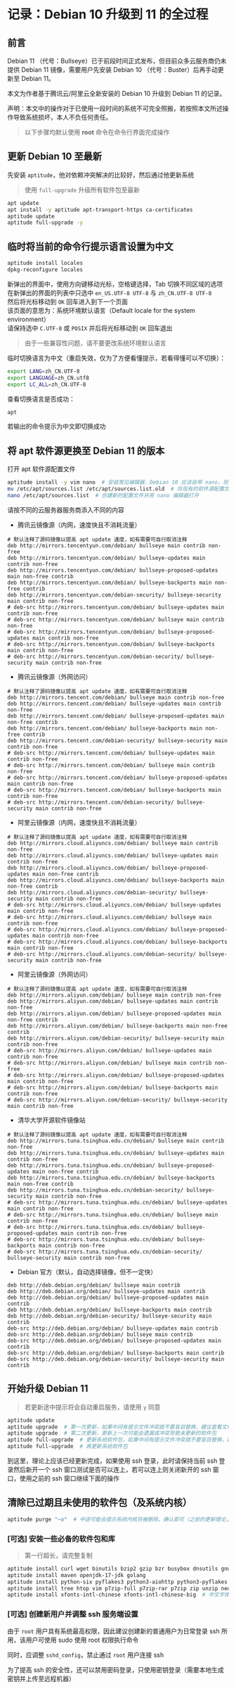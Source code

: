 # 记录：Debian 10 升级到 11 的全过程

## 前言

Debian 11 （代号：Bullseye）已于前段时间正式发布，但目前众多云服务商仍未提供 Debian 11 镜像，需要用户先安装 Debian 10 （代号：Buster）后再手动更新至 Debian 11。

本文为作者基于腾讯云/阿里云全新安装的 Debian 10 升级到 Debian 11 的记录。

声明：本文中的操作对于已使用一段时间的系统不可完全照搬，若按照本文所述操作导致系统损坏，本人不负任何责任。

> 以下步骤均默认使用 **root** 命令在命令行界面完成操作

## 更新 Debian 10 至最新

先安装 `aptitude`，他对依赖冲突解决的比较好，然后通过他更新系统

> 使用 `full-upgrade` 升级所有软件包至最新

```bash
apt update
apt install -y aptitude apt-transport-https ca-certificates
aptitude update
aptitude full-upgrade -y
```

## 临时将当前的命令行提示语言设置为中文

```bash
aptitude install locales
dpkg-reconfigure locales
```

新弹出的界面中，使用方向键移动光标，空格键选择，Tab 切换不同区域的选项  
在新弹出的界面的列表中只选中 `en_US.UTF-8 UTF-8` 与 `zh_CN.UTF-8 UTF-8`  
然后将光标移动到 `OK` 回车进入到下一个页面  
该页面的意思为：系统环境默认语言（Default locale for the system environment）  
请保持选中 `C.UTF-8` 或 `POSIX` 并后将光标移动到 `OK` 回车退出

> 由于一些兼容性问题，请不要更改系统环境默认语言

临时切换语言为中文（重启失效，仅为了方便看懂提示，若看得懂可以不切换）：

```bash
export LANG=zh_CN.UTF-8
export LANGUAGE=zh_CN.utf8
export LC_ALL=zh_CN.UTF-8
```

查看切换语言是否成功：

```bash
apt
```

若输出的命令提示为中文即切换成功

## 将 apt 软件源更换至 Debian 11 的版本

打开 apt 软件源配置文件

```bash
aptitude install -y vim nano  # 安装常见编辑器，Debian 10 应该自带 nano，但以防万一，可以装一下
mv /etc/apt/sources.list /etc/apt/sources.list.old  # 将现有的软件源配置文件重命名并备份，mv 即 move
nano /etc/apt/sources.list  # 创建新的配置文件并用 nano 编辑器打开
```

请按不同的云服务器服务商添入不同的内容

- 腾讯云镜像源（内网，速度快且不消耗流量）
```properties
# 默认注释了源码镜像以提高 apt update 速度，如有需要可自行取消注释
deb http://mirrors.tencentyun.com/debian/ bullseye main contrib non-free
deb http://mirrors.tencentyun.com/debian/ bullseye-updates main contrib non-free
deb http://mirrors.tencentyun.com/debian/ bullseye-proposed-updates main non-free contrib
deb http://mirrors.tencentyun.com/debian/ bullseye-backports main non-free contrib
deb http://mirrors.tencentyun.com/debian-security/ bullseye-security main contrib non-free
# deb-src http://mirrors.tencentyun.com/debian/ bullseye-updates main contrib non-free
# deb-src http://mirrors.tencentyun.com/debian/ bullseye main contrib non-free
# deb-src http://mirrors.tencentyun.com/debian/ bullseye-proposed-updates main contrib non-free
# deb-src http://mirrors.tencentyun.com/debian/ bullseye-backports main contrib non-free
# deb-src http://mirrors.tencentyun.com/debian-security/ bullseye-security main contrib non-free
```

- 腾讯云镜像源（外网访问）
```properties
# 默认注释了源码镜像以提高 apt update 速度，如有需要可自行取消注释
deb http://mirrors.tencent.com/debian/ bullseye main contrib non-free
deb http://mirrors.tencent.com/debian/ bullseye-updates main contrib non-free
deb http://mirrors.tencent.com/debian/ bullseye-proposed-updates main non-free contrib
deb http://mirrors.tencent.com/debian/ bullseye-backports main non-free contrib
deb http://mirrors.tencent.com/debian-security/ bullseye-security main contrib non-free
# deb-src http://mirrors.tencent.com/debian/ bullseye-updates main contrib non-free
# deb-src http://mirrors.tencent.com/debian/ bullseye main contrib non-free
# deb-src http://mirrors.tencent.com/debian/ bullseye-proposed-updates main contrib non-free
# deb-src http://mirrors.tencent.com/debian/ bullseye-backports main contrib non-free
# deb-src http://mirrors.tencent.com/debian-security/ bullseye-security main contrib non-free
```

- 阿里云镜像源（内网，速度快且不消耗流量）
```properties
# 默认注释了源码镜像以提高 apt update 速度，如有需要可自行取消注释
deb http://mirrors.cloud.aliyuncs.com/debian/ bullseye main contrib non-free
deb http://mirrors.cloud.aliyuncs.com/debian/ bullseye-updates main contrib non-free
deb http://mirrors.cloud.aliyuncs.com/debian/ bullseye-proposed-updates main non-free contrib
deb http://mirrors.cloud.aliyuncs.com/debian/ bullseye-backports main non-free contrib
deb http://mirrors.cloud.aliyuncs.com/debian-security/ bullseye-security main contrib non-free
# deb-src http://mirrors.cloud.aliyuncs.com/debian/ bullseye-updates main contrib non-free
# deb-src http://mirrors.cloud.aliyuncs.com/debian/ bullseye main contrib non-free
# deb-src http://mirrors.cloud.aliyuncs.com/debian/ bullseye-proposed-updates main contrib non-free
# deb-src http://mirrors.cloud.aliyuncs.com/debian/ bullseye-backports main contrib non-free
# deb-src http://mirrors.cloud.aliyuncs.com/debian-security/ bullseye-security main contrib non-free
```

- 阿里云镜像源（外网访问）
```properties
# 默认注释了源码镜像以提高 apt update 速度，如有需要可自行取消注释
deb http://mirrors.aliyun.com/debian/ bullseye main contrib non-free
deb http://mirrors.aliyun.com/debian/ bullseye-updates main contrib non-free
deb http://mirrors.aliyun.com/debian/ bullseye-proposed-updates main non-free contrib
deb http://mirrors.aliyun.com/debian/ bullseye-backports main non-free contrib
deb http://mirrors.aliyun.com/debian-security/ bullseye-security main contrib non-free
# deb-src http://mirrors.aliyun.com/debian/ bullseye-updates main contrib non-free
# deb-src http://mirrors.aliyun.com/debian/ bullseye main contrib non-free
# deb-src http://mirrors.aliyun.com/debian/ bullseye-proposed-updates main contrib non-free
# deb-src http://mirrors.aliyun.com/debian/ bullseye-backports main contrib non-free
# deb-src http://mirrors.aliyun.com/debian-security/ bullseye-security main contrib non-free
```

- 清华大学开源软件镜像站
```properties
# 默认注释了源码镜像以提高 apt update 速度，如有需要可自行取消注释
deb http://mirrors.tuna.tsinghua.edu.cn/debian/ bullseye main contrib non-free
deb http://mirrors.tuna.tsinghua.edu.cn/debian/ bullseye-updates main contrib non-free
deb http://mirrors.tuna.tsinghua.edu.cn/debian/ bullseye-proposed-updates main non-free contrib
deb http://mirrors.tuna.tsinghua.edu.cn/debian/ bullseye-backports main non-free contrib
deb http://mirrors.tuna.tsinghua.edu.cn/debian-security/ bullseye-security main contrib non-free
# deb-src http://mirrors.tuna.tsinghua.edu.cn/debian/ bullseye-updates main contrib non-free
# deb-src http://mirrors.tuna.tsinghua.edu.cn/debian/ bullseye main contrib non-free
# deb-src http://mirrors.tuna.tsinghua.edu.cn/debian/ bullseye-proposed-updates main contrib non-free
# deb-src http://mirrors.tuna.tsinghua.edu.cn/debian/ bullseye-backports main contrib non-free
# deb-src http://mirrors.tuna.tsinghua.edu.cn/debian-security/ bullseye-security main contrib non-free
```

- Debian 官方（默认，自动选择镜像，但不一定快）
```properties
deb http://deb.debian.org/debian/ bullseye main contrib
deb http://deb.debian.org/debian/ bullseye-updates main contrib
deb http://deb.debian.org/debian/ bullseye-proposed-updates main contrib
deb http://deb.debian.org/debian/ bullseye-backports main contrib
deb http://deb.debian.org/debian-security/ bullseye-security main contrib
deb-src http://deb.debian.org/debian/ bullseye-updates main contrib
deb-src http://deb.debian.org/debian/ bullseye main contrib
deb-src http://deb.debian.org/debian/ bullseye-proposed-updates main contrib
deb-src http://deb.debian.org/debian/ bullseye-backports main contrib
deb-src http://deb.debian.org/debian-security/ bullseye-security main contrib
```

## 开始升级 Debian 11

> 若更新途中提示将会自动重启服务，请使用 `y` 同意

```bash
aptitude update
aptitude upgrade  # 第一次更新，如果中间有提示文件冲突就不要盲目替换，建议查看文件的 diff 再确认要不要替换或手动解决冲突
aptitude upgrade  # 第二次更新，更新上一次可能会遗漏或冲突导致未更新的软件包
aptitude full-upgrade  # 更新系统软件包，如果中间有提示文件冲突就不要盲目替换，建议查看文件的 diff 再确认要不要替换或手动解决冲突
aptitude full-upgrade  # 再更新系统软件包
```

到这里，理论上应该已经更新完成，如果使用 ssh 登录，此时请保持当前 ssh 登录然后新开一个 ssh 窗口测试是否可以连上，若可以连上则关闭新开的 ssh 窗口，使用之前的 ssh 窗口继续下面的操作

## 清除已过期且未使用的软件包（及系统内核）

```bash
aptitude purge "~o"  # 中途可能会提示系统内核将被删除，确认即可（之前的更新理论上已安装新版本的系统内核）
```

### [可选] 安装一些必备的软件包和库

> 第一行超长，请完整复制

```bash
aptitude install curl wget binutils bzip2 gzip bzr busybox dnsutils gnupg gnupg2 gnutls-dev gpgv2 net-tools debtags ca-certificates apt-transport-https debian-keyring build-essential cpp c-compiler make cmake g++ gcc gccgo gobjc++-10 gobjc-10 python3-gccjit patch git gdbm-l10n xapian-tools checkinstall libc++1 libc++1-11 libc++-11-dev libcwidget-dev libcurl4-openssl-dev libcurl4-nss-dev libcurl4-gnutls-dev libterm-readline-gnu-perl libterm-readline-perl-perl libtap-harness-archive-perl libreadline-dev libcurl3-gnutls-dev libcurl4-gnutls-dev libtool-bin libffi-dev libssl-dev libtemplate-perl libssl1.1 libxml2-dev debian-faq-zh-cn debian-reference-zh-cn manpages-zh-cn python3 python3-apt python3-pycurl python3-wheel python3-pip
aptitude install maven openjdk-17-jdk golang
aptitude install python-six pyflakes3 python3-aiohttp python3-pyflakes python3-flake8 python3-gnupg python3-numpy python3-pep8 python3-regex python3-yaml
aptitude install tree htop vim p7zip-full p7zip-rar p7zip zip unzip neofetch ffmpeg zsh axel mariadb-client mariadb-server
aptitude install xfonts-intl-chinese xfonts-intl-chinese-big  # 中文字体，不用 GUI 界面不用装
```

### [可选] 创建新用户并调整 ssh 服务端设置

由于 `root` 用户具有系统最高权限，因此建议创建新的普通用户为日常登录 ssh 所用，该用户可使用 sudo 使用 root 权限执行命令

同时，应调整 `sshd_config`，禁止通过 `root` 用户连接 ssh

为了提高 ssh 的安全性，还可以禁用密码登录，只使用密钥登录（需要本地生成密钥并上传至远程机器）
